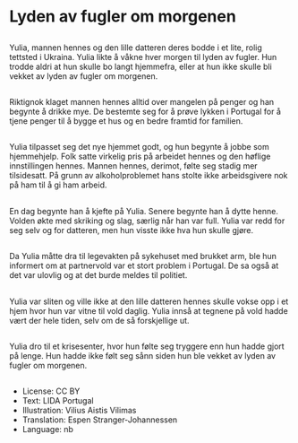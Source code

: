 # Lyden av fugler om morgenen

##
Yulia, mannen hennes og den lille datteren deres bodde i et lite, rolig tettsted i Ukraina. Yulia likte å våkne hver morgen til lyden av fugler. Hun trodde aldri at hun skulle bo langt hjemmefra, eller at hun ikke skulle bli vekket av lyden av fugler om morgenen.

##
Riktignok klaget mannen hennes alltid over mangelen på penger og han begynte å drikke mye. De bestemte seg for å prøve lykken i Portugal for å tjene penger til å bygge et hus og en bedre framtid for familien.

##
Yulia tilpasset seg det nye hjemmet godt, og hun begynte å jobbe som hjemmehjelp. Folk satte virkelig pris på arbeidet hennes og den høflige innstillingen hennes. Mannen hennes, derimot, følte seg stadig mer tilsidesatt. På grunn av alkoholproblemet hans stolte ikke arbeidsgivere nok på ham til å gi ham arbeid.

##
En dag begynte han å kjefte på Yulia. Senere begynte han å dytte henne. Volden økte med skriking og slag, særlig når han var full. Yulia var redd for seg selv og for datteren, men hun visste ikke hva hun skulle gjøre.

##
Da Yulia måtte dra til legevakten på sykehuset med brukket arm, ble hun informert om at partnervold var et stort problem i Portugal. De sa også at det var ulovlig og at det burde meldes til politiet.

##
Yulia var sliten og ville ikke at den lille datteren hennes skulle vokse opp i et hjem hvor hun var vitne til vold daglig. Yulia innså at tegnene på vold hadde vært der hele tiden, selv om de så forskjellige ut.

##
Yulia dro til et krisesenter, hvor hun følte seg tryggere enn hun hadde gjort på lenge. Hun hadde ikke følt seg sånn siden hun ble vekket av lyden av fugler om morgenen.

##
* License: CC BY
* Text: LIDA Portugal
* Illustration: Vilius Aistis Vilimas
* Translation: Espen Stranger-Johannessen
* Language: nb
